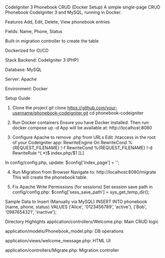 CodeIgniter 3 Phonebook CRUD (Docker Setup)
A simple single-page CRUD Phonebook CodeIgniter 3 and MySQL, running in Docker.

Features
Add, Edit, Delete, View phonebook entries

Fields: Name, Phone, Status

Built-in migration controller to create the table

Dockerized for CI/CD

Stack
Backend: CodeIgniter 3 (PHP)

Database: MySQL

Server: Apache

Environment: Docker

Setup Guide

1. Clone the project
git clone https://github.com/your-username/phonebook-codeigniter.git
cd phonebook-codeigniter

2. Run Docker containers
Ensure you have Docker installed. Then run:
docker compose up -d
App will be available at: http://localhost:8080

3. Configure Apache to remove .php from URLs
Edit .htaccess in the root of your CodeIgniter app:
RewriteEngine On
RewriteCond %{REQUEST_FILENAME} !-f
RewriteCond %{REQUEST_FILENAME} !-d
RewriteRule ^(.*)$ index.php/$1 [L]

In config/config.php, update:
$config['index_page'] = '';

4. Run Migration from Browser
Navigate to:
http://localhost:8080/migrate
This will create the phonebook table.

5. Fix Apache Write Permissions (for sessions)
Set session save path in config/config.php:
$config['sess_save_path'] = sys_get_temp_dir();

Sample Data to Insert (Manually via MySQL)
INSERT INTO phonebook (name, phone, status) VALUES
('Alice', '0123456789', 'active'),
('Bob', '0987654321', 'inactive');

Directory Highlights
application/controllers/Welcome.php: Main CRUD logic

application/models/Phonebook_model.php: DB operations

application/views/welcome_message.php: HTML UI

application/controllers/Migrate.php: Migration controller